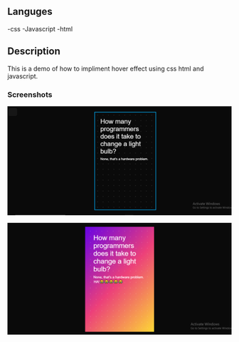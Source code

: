 ## Languges
-css
-Javascript
-html

## Description
This is a demo of how to impliment hover effect using css html and javascript.

### Screenshots
![Before hover](https://github.com/DevitoDbug/HoverCardEffect/blob/master/Screenshots/image1.jpg?raw=true)

![After hover](https://github.com/DevitoDbug/HoverCardEffect/blob/master/Screenshots/image%202.jpg?raw=true)

